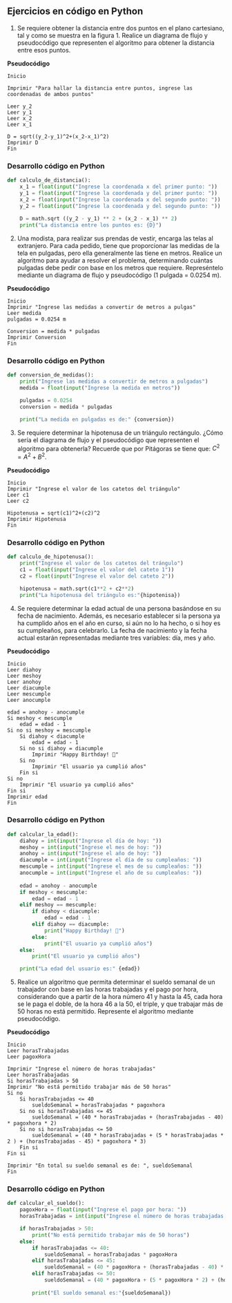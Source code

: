 ## Ejercicios en código en Python

1. Se requiere obtener la distancia entre dos puntos en el plano cartesiano,
tal y como se muestra en la figura 1. Realice un diagrama de flujo y pseudocódigo que representen el algoritmo para obtener la distancia entre
esos puntos.

**Pseudocódigo**
```
Inicio

Imprimir "Para hallar la distancia entre puntos, ingrese las coordenadas de ambos puntos"

Leer y_2
Leer y_1
Leer x_2
Leer x_1

D = sqrt((y_2-y_1)^2+(x_2-x_1)^2)
Imprimir D
Fin
```
### Desarrollo código en Python

```py
def calculo_de_distancia():
    x_1 = float(input("Ingrese la coordenada x del primer punto: "))
    y_1 = float(input("Ingrese la coordenada y del primer punto: "))
    x_2 = float(input("Ingrese la coordenada x del segundo punto: "))
    y_2 = float(input("Ingrese la coordenada y del segundo punto: "))
    
    D = math.sqrt ((y_2 - y_1) ** 2 + (x_2 - x_1) ** 2)
    print("La distancia entre los puntos es: {D}")
```

2. Una modista, para realizar sus prendas de vestir, encarga las telas al extranjero.
Para cada pedido, tiene que proporcionar las medidas de la tela
en pulgadas, pero ella generalmente las tiene en metros. Realice un algoritmo
para ayudar a resolver el problema, determinando cuántas pulgadas
debe pedir con base en los metros que requiere. Represéntelo mediante un
diagrama de flujo y pseudocódigo (1 pulgada = 0.0254 m).

**Pseudocódigo**
```
Inicio
Imprimir "Ingrese las medidas a convertir de metros a pulgas"
Leer medida
pulgadas = 0.0254 m

Conversion = medida * pulgadas
Imprimir Conversion
Fin
```
### Desarrollo código en Python

```py
def conversion_de_medidas():
    print("Ingrese las medidas a convertir de metros a pulgadas")
    medida = float(input("Ingrese la medida en metros"))

    pulgadas = 0.0254 
    conversion = medida * pulgadas 

    print("La medida en pulgadas es de:" {conversion})
```

3. Se requiere determinar la hipotenusa de un triángulo rectángulo. ¿Cómo sería el diagrama de flujo y el pseudocódigo que representen el algoritmo para obtenerla? 
Recuerde que por Pitágoras se tiene que: $C^2 = A^2 + B^2$.

**Pseudocódigo**

```
Inicio 
Imprimir "Ingrese el valor de los catetos del triángulo"
Leer c1
Leer c2

Hipotenusa = sqrt(c1)^2+(c2)^2
Imprimir Hipotenusa
Fin
```

### Desarrollo código en Python

```py
def calculo_de_hipotenusa():
    print("Ingrese el valor de los catetos del trángulo")
    c1 = float(input("Ingrese el valor del cateto 1"))
    c2 = float(input("Ingrese el valor del cateto 2"))

    hipotenusa = math.sqrt(c1**2 + c2**2)
    print("La hipotenusa del triángulo es:"{hipotenisa})
```

4. Se requiere determinar la edad actual de una persona basándose en su fecha de nacimiento. Además, es necesario establecer si la persona ya ha cumplido años en el año en curso, si aún no lo ha hecho, o si hoy es su cumpleaños, para celebrarlo. La fecha de nacimiento y la fecha actual estarán representadas mediante tres variables: día, mes y año.

**Pseudocódigo**
```
Inicio
Leer diahoy
Leer meshoy
Leer anohoy
Leer diacumple
Leer mescumple
Leer anocumple

edad = anohoy - anocumple
Si meshoy < mescumple
    edad = edad - 1
Si no si meshoy = mescumple
    Si diahoy < diacumple
        edad = edad - 1
    Si no si diahoy = diacumple
        Imprimir "Happy Birthday! 🎁"
    Si no 
        Imprimir "El usuario ya cumplió años"
    Fin si
Si no 
    Imprimir "El usuario ya cumplió años"
Fin si
Imprimir edad
Fin
```

### Desarrollo código en Python

```py
def calcular_la_edad():
    diahoy = int(input("Ingrese el día de hoy: "))
    meshoy = int(input("Ingrese el mes de hoy: "))
    anohoy = int(input("Ingrese el año de hoy: "))
    diacumple = int(input("Ingrese el día de su cumpleaños: "))
    mescumple = int(input("Ingrese el mes de su cumpleaños: "))
    anocumple = int(input("Ingrese el año de su cumpleaños: "))
    
    edad = anohoy - anocumple
    if meshoy < mescumple:
        edad = edad - 1
    elif meshoy == mescumple:
        if diahoy < diacumple:
            edad = edad - 1
        elif diahoy == diacumple:
            print("Happy Birthday! 🎁")
        else:
            print("El usuario ya cumplió años")
    else:
        print("El usuario ya cumplió años")

    print("La edad del usuario es:" {edad})
```

5. Realice un algoritmo que permita determinar el sueldo semanal de un trabajador con base en las horas trabajadas y el pago por hora, considerando que a partir de la hora número 41 y hasta la 45, cada hora se le paga el doble, de la hora 46 a la 50, el triple, y que trabajar
más de 50 horas no está permitido. Represente el algoritmo mediante pseudocódigo.

**Pseudocódigo**
```
Inicio
Leer horasTrabajadas
Leer pagoxHora 

Imprimir "Ingrese el número de horas trabajadas"
Leer horasTrabajadas
Si horasTrabajadas > 50
Imprimir "No está permitido trabajar más de 50 horas"
Si no
    Si horasTrabajadas <= 40 
        sueldoSemanal = horasTrabajadas * pagoxhora
    Si no si horasTrabajadas <= 45
        sueldoSemanal = (40 * horasTrabajadas + (horasTrabajadas - 40) * pagoxhora * 2) 
    Si no si horasTrabajadas <= 50
        sueldoSemanal = (40 * horasTrabajadas + (5 * horasTrabajadas * 2 ) + (horasTrabajadas - 45) * pagoxhora * 3)
    Fin si
Fin si

Imprimir "En total su sueldo semanal es de: ", sueldoSemanal
Fin 
```

### Desarrollo código en Python

```py
def calcular_el_sueldo():
    pagoxHora = float(input("Ingrese el pago por hora: "))
    horasTrabajadas = int(input("Ingrese el número de horas trabajadas: "))

    if horasTrabajadas > 50:
        print("No está permitido trabajar más de 50 horas")
    else:
        if horasTrabajadas <= 40:
            sueldoSemanal = horasTrabajadas * pagoxHora
        elif horasTrabajadas <= 45:
            sueldoSemanal = (40 * pagoxHora + (horasTrabajadas - 40) * pagoxHora * 2)
        elif horasTrabajadas <= 50:
            sueldoSemanal = (40 * pagoxHora + (5 * pagoxHora * 2) + (horasTrabajadas - 45) * pagoxHora * 3)
        
        print("El sueldo semanal es:"{sueldoSemanal})
```